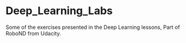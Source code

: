 # Deep_Learning_Labs
Some of the exercises presented in the Deep Learning lessons, Part of RoboND from Udacity.
